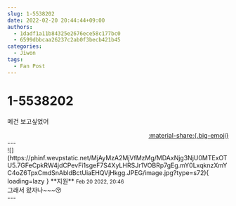 ```yaml
---
slug: 1-5538202
date: 2022-02-20 20:44:44+09:00
authors:
  - 1dadf1a11b84325e2676ece58c177bc0
  - 6599dbbcaa26237c2ab0f3becb421b45
categories:
  - Jiwon
tags:
  - Fan Post
---
```


# 1-5538202

<div class="post-container" markdown="1">
<div class="content-container md-sidebar__scrollwrap" markdown="1">

메건 보고싶었어

</div>
</div>

<div style="text-align: right;" markdown="1">
<a href="https://weverse.io/fromis9/fanpost/1-5538202" style="text-align: right;">:material-share:{.big-emoji}</a>
</div>
---

<div class="comments-container md-sidebar__scrollwrap" markdown="1">
<div class="comment" markdown="1">
<div class='id-container' markdown="1">
![](https://phinf.wevpstatic.net/MjAyMzA2MjVfMzMg/MDAxNjg3NjU0MTExOTU5.7GFeCpkRW4jdCPevFi1sgeF7S4XyLHRSJr1VOBRp7gEg.mY0LxqknzXmYC4oZ6TpxCmdSnAbldBctUiaEHQVjHkgg.JPEG/image.jpg?type=s72){ loading=lazy }
**<span class="artist">지원</span>** <small>Feb 20 2022, 20:46</small><br>
</div>
<div class='comment-body' markdown="1">
그래서 왔자나~~~😚
</div>
</div>
</div>
---
